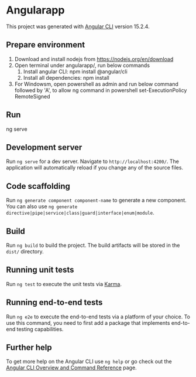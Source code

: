 # Angularapp

This project was generated with [Angular CLI](https://github.com/angular/angular-cli) version 15.2.4.

## Prepare environment
1. Download and install nodejs from https://nodejs.org/en/download
2. Open terminal under angularapp/, run below commands
    1. Install angular CLI: npm install @angular/cli
    2. Install all dependencies: npm install
3. For Windowsm, open powershell as admin and run below command followed by 'A', to allow ng command in powershell
    set-ExecutionPolicy RemoteSigned


## Run
ng serve
    

## Development server

Run `ng serve` for a dev server. Navigate to `http://localhost:4200/`. The application will automatically reload if you change any of the source files.

## Code scaffolding

Run `ng generate component component-name` to generate a new component. You can also use `ng generate directive|pipe|service|class|guard|interface|enum|module`.

## Build

Run `ng build` to build the project. The build artifacts will be stored in the `dist/` directory.

## Running unit tests

Run `ng test` to execute the unit tests via [Karma](https://karma-runner.github.io).

## Running end-to-end tests

Run `ng e2e` to execute the end-to-end tests via a platform of your choice. To use this command, you need to first add a package that implements end-to-end testing capabilities.

## Further help

To get more help on the Angular CLI use `ng help` or go check out the [Angular CLI Overview and Command Reference](https://angular.io/cli) page.
